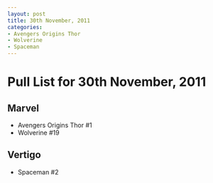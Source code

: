 ```yaml
---
layout: post
title: 30th November, 2011
categories:
- Avengers Origins Thor
- Wolverine
- Spaceman
---
```


# Pull List for 30th November, 2011

## Marvel

* Avengers Origins Thor #1
* Wolverine #19

## Vertigo

* Spaceman #2